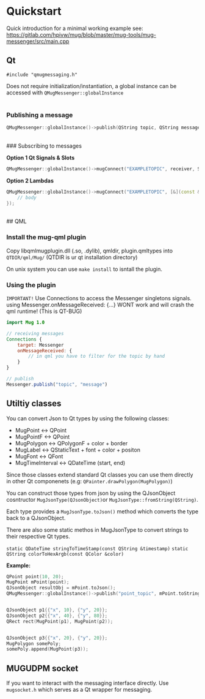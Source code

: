 # Quickstart

Quick introduction for a minimal working example see: https://gitlab.com/hpivw/mug/blob/master/mug-tools/mug-messenger/src/main.cpp

## Qt  

`#include "qmugmessaging.h"`

Does not require initialization/instantiation, a global instance can be accessed with `QMugMessenger::globalInstance`  
<br>
### Publishing a message

```cpp
QMugMessenger::globalInstance()->publish(QString topic, QString messageString)
```
<br>  
### Subscribing to messages

**Option 1 Qt Signals & Slots**

```cpp
QMugMessenger::globalInstance()->mugConnect("EXAMPLETOPIC", receiver, SLOT(receiveExampleTopic(QString)))
```


**Option 2 Lambdas**
```cpp
QMugMessenger::globalInstance()->mugConnect("EXAMPLETOPIC", [&](const &Qstring content) {
    // body
});
```
<br> 
## QML

### Install the mug-qml plugin

Copy libqmlmugplugin.dll (.so, .dylib), qmldir, plugin.qmltypes into `QTDIR/qml/Mug/` (QTDIR is ur qt installation directory)

On unix system you can use `make install` to isntall the plugin.

### Using the plugin

`IMPORTANT!` Use Connections to access the Messenger singletons signals.
using Messenger.onMessageReceived: {...} WONT work and will crash the qml runtime! (This is QT-BUG)

```qml
import Mug 1.0

// receiving messages
Connections {
    target: Messenger
    onMessageReceived: {
        // in qml you have to filter for the topic by hand
    }
}

// publish
Messenger.publish("topic", "message")
```

## Utiltiy classes

You can convert Json to Qt types by using the following classes:

* MugPoint <-> QPoint
* MugPointF <-> QPoint
* MugPolygon <-> QPolygonF + color + border
* MugLabel <-> QStaticText + font + color + positon
* MugFont <-> QFont
* MugTimeInterval <-> QDateTime (start, end)

Since those classes extend standard Qt classes you can use them directly in other Qt componenets (e.g: `QPainter.drawPolygon(MugPolygon)`)

You can construct those types from json by using the QJsonObject cosntructor `MugJsonType(QJsonObject)`or `MugJsonType::fromString(QString)`.

Each type provides a `MugJsonType.toJson()` method which converts the type back to a QJsonObject.

There are also some static methos in MugJsonType to convert strings to their respective Qt types.

`static QDateTime stringToTimeStamp(const QString &timestamp)`
`static QString colorToHexArgb(const QColor &color)`

**Example:**
```cpp
QPoint point(10, 20);
MugPoint mPoint(point);
QJsonObject resultObj = mPoint.toJson();
QMugMessenger::globalInstance()->publish("point_topic", mPoint.toString());


QJsonObject p1{{"x", 10}, {"y", 20}};
QJsonObject p2{{"x", 40}, {"y", 80}};
QRect rect(MugPoint(p1), MugPoint(p2));


QJsonObject p3{{"x", 20}, {"y", 20}};
MugPolygon somePoly;
somePoly.append(MugPoint(p3));
```

## MUGUDPM socket

If you want to interact with the messaging interface directly. Use `mugsocket.h` which serves as a Qt wrapper for messaging.
